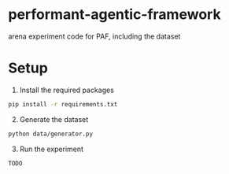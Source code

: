 # performant-agentic-framework

arena experiment code for PAF, including the dataset

# Setup

1. Install the required packages

```bash
pip install -r requirements.txt
```

2.  Generate the dataset

```bash
python data/generator.py
```

3. Run the experiment

```bash
TODO
```
